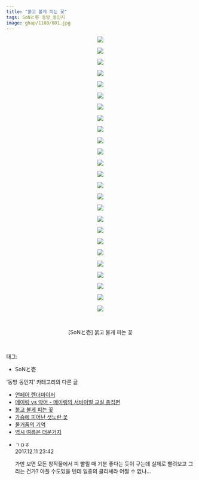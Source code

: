 ```yaml
---
title: "붉고 불게 피는 꽃"
tags: SoNと壱 동방_동인지
image: ghap/1188/001.jpg
---
```

<div class="article">
<p style="text-align: center; clear: none; float: none;"><img src="{{ site.nasurl }}/ghap/1188/001.jpg"/></p>
<p style="text-align: center; clear: none; float: none;"><img src="{{ site.nasurl }}/ghap/1188/002.jpg"/></p>
<p style="text-align: center; clear: none; float: none;"><img src="{{ site.nasurl }}/ghap/1188/003.jpg"/></p>
<p style="text-align: center; clear: none; float: none;"><img src="{{ site.nasurl }}/ghap/1188/004.jpg"/></p>
<p style="text-align: center; clear: none; float: none;"><img src="{{ site.nasurl }}/ghap/1188/005.jpg"/></p>
<p style="text-align: center; clear: none; float: none;"><img src="{{ site.nasurl }}/ghap/1188/006.jpg"/></p>
<p style="text-align: center; clear: none; float: none;"><img src="{{ site.nasurl }}/ghap/1188/007.jpg"/></p>
<p style="text-align: center; clear: none; float: none;"><img src="{{ site.nasurl }}/ghap/1188/008.jpg"/></p>
<p style="text-align: center; clear: none; float: none;"><img src="{{ site.nasurl }}/ghap/1188/009.jpg"/></p>
<p style="text-align: center; clear: none; float: none;"><img src="{{ site.nasurl }}/ghap/1188/010.jpg"/></p>
<p style="text-align: center; clear: none; float: none;"><img src="{{ site.nasurl }}/ghap/1188/011.jpg"/></p>
<p style="text-align: center; clear: none; float: none;"><img src="{{ site.nasurl }}/ghap/1188/012.jpg"/></p>
<p style="text-align: center; clear: none; float: none;"><img src="{{ site.nasurl }}/ghap/1188/013.jpg"/></p>
<p style="text-align: center; clear: none; float: none;"><img src="{{ site.nasurl }}/ghap/1188/014.jpg"/></p>
<p style="text-align: center; clear: none; float: none;"><img src="{{ site.nasurl }}/ghap/1188/015.jpg"/></p>
<p style="text-align: center; clear: none; float: none;"><img src="{{ site.nasurl }}/ghap/1188/016.jpg"/></p>
<p style="text-align: center; clear: none; float: none;"><img src="{{ site.nasurl }}/ghap/1188/017.jpg"/></p>
<p style="text-align: center; clear: none; float: none;"><img src="{{ site.nasurl }}/ghap/1188/018.jpg"/></p>
<p style="text-align: center; clear: none; float: none;"><img src="{{ site.nasurl }}/ghap/1188/019.jpg"/></p>
<p style="text-align: center; clear: none; float: none;"><img src="{{ site.nasurl }}/ghap/1188/020.jpg"/></p>
<p style="text-align: center; clear: none; float: none;"><img src="{{ site.nasurl }}/ghap/1188/021.jpg"/></p>
<p style="text-align: center; clear: none; float: none;"><img src="{{ site.nasurl }}/ghap/1188/022.jpg"/></p>
<p style="text-align: center; clear: none; float: none;"><img src="{{ site.nasurl }}/ghap/1188/023.jpg"/></p>
<p style="text-align: center; clear: none; float: none;"><img src="{{ site.nasurl }}/ghap/1188/024.jpg"/></p>
<p style="text-align: center; clear: none; float: none;"><img src="{{ site.nasurl }}/ghap/1188/025.jpg"/></p>
<p style="text-align: center; clear: none; float: none;"><br/></p>
<p style="text-align: center; clear: none; float: none;">[SoNと壱] 붉고 불게 피는 꽃</p>
<p><br/></p>
</div><div class="tagTrail">
<p>태그: </p>
<ul>
<li>SoNと壱</li>
</ul>
</div><div class="another">
<p>'동방 동인지' 카테고리의 다른 글</p>
<ul>
<li><a href="/2016-07-28-ghap_1190">언페어 렌더마이저</a></li>
<li><a href="/2016-07-28-ghap_1189">메이링 vs 악어 - 메이링의 서바이벌 교실 총집편</a></li>
<li><a href="/2016-07-28-ghap_1188">붉고 불게 피는 꽃</a></li>
<li><a href="/2016-07-28-ghap_1187">가슴에 피어난 샛노란 꽃</a></li>
<li><a href="/2016-07-28-ghap_1186">물거품의 기억</a></li>
<li><a href="/2016-07-28-ghap_1183">역시 여름은 더운거지</a></li>
</ul>
</div><div class="cb_module cb_fluid">
<div class="cb_wrt cb_profile">
<div class="comment">
<ul>
<li class="cb_thumb_off" id="comment15150006">
<div class="cb_comment_area">
<div class="cb_info_area">
<div class="cb_section">
<span class="cb_nick_name">ㄱㅁㅎ</span>
</div>
<div class="cb_section">
<span class="cb_date">2017.12.11 23:42 </span>
</div>
</div>
<div class="cb_dsc_comment">
<p class="cb_dsc">
											가만 보면 모든 창작물에서 피 빨릴 때 기분 좋다는 듯이 구는데 실제로 빨려보고 그리는 건가? 아플 수도있을 텐데 일종의 클리셰라 어쩔 수 없나...
										</p>
</div>
</div></li>
</ul>
</div>
</div><!-- commentList close -->
</div>